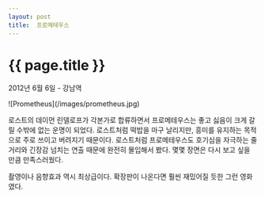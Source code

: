 ```yaml
---
layout: post
title:  프로메테우스
---
```


{{ page.title }}
================

<p class="meta">2012년 6월 6일 - 강남역</p>
![Prometheus](/images/prometheus.jpg)

로스트의 데이먼 린델로프가 각본가로 합류하면서 프로메테우스는 좋고 싫음이 크게 갈릴 수밖에 없는 운명이 되었다. 로스트처럼 떡밥을 마구 날리지만, 흥미를 유지하는 목적으로 주로 쓰이고 버려지기 때문이다. 로스트처럼 프로메테우스도 호기심을 자극하는 줄거리와 긴장감 넘치는 연출 때문에 완전히 몰입해서 봤다. 몇몇 장면은 다시 보고 싶을 만큼 만족스러웠다.

촬영이나 음향효과 역시 최상급이다. 확장판이 나온다면 훨씬 재밌어질 듯한 그런 영화였다. 